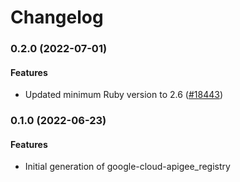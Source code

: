 # Changelog

### 0.2.0 (2022-07-01)

#### Features

* Updated minimum Ruby version to 2.6 ([#18443](https://github.com/googleapis/google-cloud-ruby/issues/18443)) 

### 0.1.0 (2022-06-23)

#### Features

* Initial generation of google-cloud-apigee_registry
